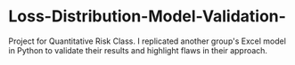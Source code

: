 # Loss-Distribution-Model-Validation-
Project for Quantitative Risk Class. I replicated another group's Excel model in Python to validate their results and highlight flaws in their approach. 
